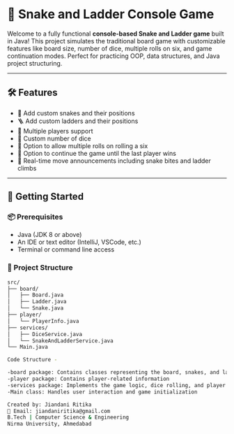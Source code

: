 # 🎲 Snake and Ladder Console Game

Welcome to a fully functional **console-based Snake and Ladder game** built in Java! This project simulates the traditional board game with customizable features like board size, number of dice, multiple rolls on six, and game continuation modes. Perfect for practicing OOP, data structures, and Java project structuring.

---

## 🛠 Features

- 🐍 Add custom snakes and their positions  
- 🪜 Add custom ladders and their positions  
- 👤 Multiple players support  
- 🎲 Custom number of dice  
- 🔁 Option to allow multiple rolls on rolling a six  
- 🏁 Option to continue the game until the last player wins  
- 💬 Real-time move announcements including snake bites and ladder climbs  

---

## 🚀 Getting Started

### 📦 Prerequisites

- Java (JDK 8 or above)
- An IDE or text editor (IntelliJ, VSCode, etc.)
- Terminal or command line access

### 🧩 Project Structure

```bash
src/
├── board/
│   ├── Board.java
│   ├── Ladder.java
│   └── Snake.java
├── player/
│   └── PlayerInfo.java
├── services/
│   ├── DiceService.java
│   └── SnakeAndLadderService.java
└── Main.java

Code Structure -

-board package: Contains classes representing the board, snakes, and ladders
-player package: Contains player-related information
-services package: Implements the game logic, dice rolling, and player movement
-Main class: Handles user interaction and game initialization

Created by: Jiandani Ritika
📧 Email: jiandaniritika@gmail.com
B.Tech | Computer Science & Engineering
Nirma University, Ahmedabad

